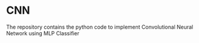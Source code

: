 # CNN
The repository contains the python code to implement Convolutional Neural Network using MLP Classifier
